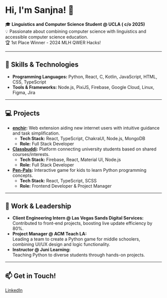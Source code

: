 # Hi, I'm Sanjna! 👋

🎓 **Linguistics and Computer Science Student @ UCLA ( c/o 2025)**  
💡 Passionate about combining computer science with linguistics and accessible computer science education.  
🏆 1st Place Winner - 2024 MLH QWER Hacks!  

---

## 🔧 Skills & Technologies
- **Programming Languages:** Python, React, C, Kotlin, JavaScript, HTML, CSS, TypeScript  
- **Tools & Frameworks:** Node.js, PixiJS, Firebase, Google Cloud, Linux, Figma, Jira  

---

## 💻 Projects
- **[enchir](https://github.com/SanjnaT41756/enchir):** Web extension aiding new internet users with intuitive guidance and task simplification.  
  - **Tech Stack:** React, TypeScript, ChakraUI, Node.js, MongoDB  
  - **Role:** Full Stack Developer  
- **[Classbuddi](https://github.com/jainsujay02/classbuddi):** Platform connecting university students based on shared courses/interests.  
  - **Tech Stack:** Firebase, React, Material UI, Node.js  
  - **Role:** Full Stack Developer  
- **[Pen-Pals](https://github.com/uclaacm/pen-pals):** Interactive game for kids to learn Python programming concepts.  
  - **Tech Stack:** React, TypeScript, SCSS  
  - **Role:** Frontend Developer & Project Manager  

---

## 🌟 Work & Leadership
- **Client Engineering Intern @ Las Vegas Sands Digital Services:**  
  Contributed to front-end projects, boosting live update efficiency by 80%.  
- **Project Manager @ ACM Teach LA:**  
  Leading a team to create a Python game for middle schoolers, combining UI/UX design and logic functionality.  
- **Instructor @ Juni Learning:**  
  Teaching Python to diverse students through hands-on projects.  

---

## 📫 Get in Touch!
[LinkedIn](https://linkedin.com/in/sanjna-tailor) 


<!--
**SanjnaT41756/SanjnaT41756** is a ✨ _special_ ✨ repository because its `README.md` (this file) appears on your GitHub profile.

Here are some ideas to get you started:

- 🔭 I’m currently working on ...
- 🌱 I’m currently learning ...
- 👯 I’m looking to collaborate on ...
- 🤔 I’m looking for help with ...
- 💬 Ask me about ...
- 📫 How to reach me: ...
- 😄 Pronouns: she/her
- ⚡ Fun fact: ...
-->
